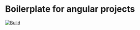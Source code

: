 # Boilerplate for angular projects

[![Build](https://github.com/elumixor/translator/actions/workflows/build.yml/badge.svg)](https://github.com/elumixor/translator/actions/workflows/build.yml)
